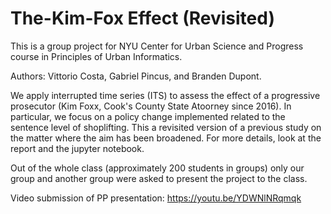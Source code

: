# The-Kim-Fox Effect (Revisited)

This is a group project for NYU Center for Urban Science and Progress course in Principles of Urban Informatics.

Authors: Vittorio Costa, Gabriel Pincus, and Branden Dupont.

We apply interrupted time series (ITS) to assess the effect of a progressive prosecutor (Kim Foxx, Cook's County State Atoorney since 2016). In particular, we focus on a policy change implemented related to the sentence level of shoplifting. This a revisited version of a previous study on the matter where the aim has been broadened. For more details, look at the report and the jupyter notebook.

Out of the whole class (approximately 200 students in groups) only our group and another group were asked to present the project to the class.

Video submission of PP presentation: https://youtu.be/YDWNlNRqmqk
